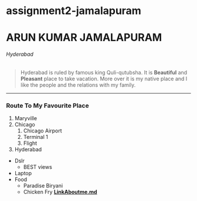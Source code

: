 # assignment2-jamalapuram

# ARUN KUMAR JAMALAPURAM

###### Hyderabad

> Hyderabad is ruled by famous king Quli-qutubsha. It is **Beautiful** and **Pleasant** place to take vacation. More over it is my native place and I like the people and the relations with my family.


------

### Route To My Favourite Place
1. Maryville
2. Chicago
    1. Chicago Airport
    2. Terminal 1
    3. Flight
3. Hyderabad
* Dslr
    * BEST views
* Laptop
* Food
   * Paradise Biryani
   * Chicken Fry
**[LinkAboutme.md](Aboutme.md)**



